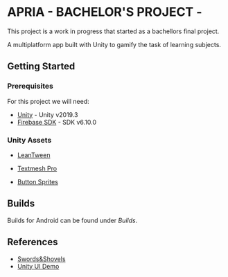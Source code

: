 # APRIA - BACHELOR'S PROJECT -

This project is a work in progress that started as a bachellors final project.

A multiplatform app built with Unity to gamify the task of learning subjects.

## Getting Started

### Prerequisites

For this project we will need:

* [Unity](https://unity.com/) - Unity v2019.3
* [Firebase SDK](https://firebase.google.com/docs/unity/setup) - SDK v6.10.0

### Unity Assets

* [LeanTween](https://assetstore.unity.com/packages/tools/animation/leantween-3595)

* [Textmesh Pro](https://assetstore.unity.com/packages/essentials/beta-projects/textmesh-pro-84126)

* [Button Sprites](https://assetstore.unity.com/packages/2d/gui/icons/simple-button-set-01-153979)

## Builds

Builds for Android can be found under *Builds*.

## References

* [Swords&Shovels](https://learn.unity.com/project/swords-and-shovels-game-managers-loads-and-the-game-loop?language=en)
* [Unity UI Demo](https://assetstore.unity.com/packages/essentials/unity-samples-ui-25468)


